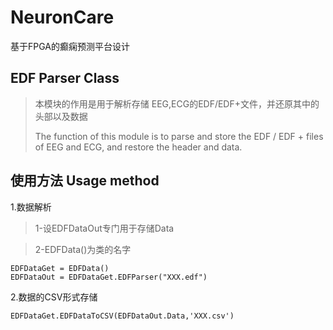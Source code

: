 # NeuronCare
基于FPGA的癫痫预测平台设计

## EDF Parser Class
>本模块的作用是用于解析存储 EEG,ECG的EDF/EDF+文件，并还原其中的头部以及数据
>
>The function of this module is to parse and store the EDF / EDF + files of EEG and ECG, and restore the header and data.

## 使用方法 Usage method
1.数据解析 
>1-设EDFDataOut专门用于存储Data

>2-EDFData()为类的名字

```
EDFDataGet = EDFData()  
EDFDataOut = EDFDataGet.EDFParser("XXX.edf")
```
2.数据的CSV形式存储
```
EDFDataGet.EDFDataToCSV(EDFDataOut.Data,'XXX.csv')
```
